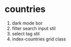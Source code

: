 # countries

1. dark mode bor
2. filter search input stil
3. select tag stil
4. index-countries grid class
